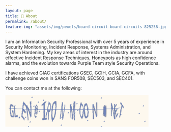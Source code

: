 ```yaml
---
layout: page
title: 👨 About
permalink: /about/
feature-img: "assets/img/pexels/board-circuit-board-circuits-825258.jpg"
---
```


I am an Information Security Professional with over 5 years of experience in Security Monitoring, Incident Response, Systems Administration, and System Hardening. My key areas of interest in the industry are around effective Incident Response Techniques, Honeypots as high confidence alarms, and the evolution towards Purple Team style Security Operations.

I have achieved GIAC certifications GSEC, GCIH, GCIA, GCFA, with challenge coins won in SANS FOR508, SEC503, and SEC401.

You can contact me at the following:

![Contact Me](/assets/img/Pages/AboutCaptcha.png)
